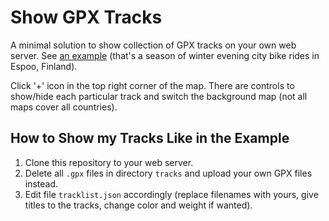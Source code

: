 # Show GPX Tracks

A minimal solution to show collection of GPX tracks on your own web server. 
See [an example](http://konstantin.shemyak.com/showTracks/) (that's a season of winter evening city bike rides in Espoo, Finland).

Click '+' icon in the top right corner of the map. 
There are controls to show/hide each particular track and switch the background map (not all maps cover all countries).

## How to Show my Tracks Like in the Example

1. Clone this repository to your web server.
1. Delete all `.gpx` files in directory `tracks` and upload your own GPX files instead.
1. Edit file `tracklist.json` accordingly (replace filenames with yours, give titles to the tracks, change color and weight if wanted).


